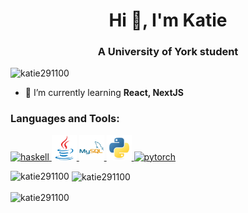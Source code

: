 <h1 align="center">Hi 👋, I'm Katie</h1>
<h3 align="center">A University of York student</h3>

<p align="left"> <img src="https://komarev.com/ghpvc/?username=katie291100&label=Profile%20views&color=0e75b6&style=flat" alt="katie291100" /> </p>

- 🌱 I’m currently learning **React, NextJS**

<p align="left">
</p>

<h3 align="left">Languages and Tools:</h3>
<p align="left"> <a href="https://www.haskell.org/" target="_blank" rel="noreferrer"> <img src="https://upload.wikimedia.org/wikipedia/commons/1/1c/Haskell-Logo.svg" alt="haskell" width="40" height="40"/> </a> <a href="https://www.java.com" target="_blank" rel="noreferrer"> <img src="https://raw.githubusercontent.com/devicons/devicon/master/icons/java/java-original.svg" alt="java" width="40" height="40"/> </a> <a href="https://www.mysql.com/" target="_blank" rel="noreferrer"> <img src="https://raw.githubusercontent.com/devicons/devicon/master/icons/mysql/mysql-original-wordmark.svg" alt="mysql" width="40" height="40"/> </a> <a href="https://www.python.org" target="_blank" rel="noreferrer"> <img src="https://raw.githubusercontent.com/devicons/devicon/master/icons/python/python-original.svg" alt="python" width="40" height="40"/> </a> <a href="https://pytorch.org/" target="_blank" rel="noreferrer"> <img src="https://www.vectorlogo.zone/logos/pytorch/pytorch-icon.svg" alt="pytorch" width="40" height="40"/> </a> </p>

<p><img align="left" src="https://github-readme-stats.vercel.app/api/top-langs?username=katie291100&show_icons=true&locale=en&layout=compact" alt="katie291100" /></p>

<p>&nbsp;<img align="center" src="https://github-readme-stats.vercel.app/api?username=katie291100&show_icons=true&locale=en" alt="katie291100" /></p>

<p><img align="center" src="https://github-readme-streak-stats.herokuapp.com/?user=katie291100&" alt="katie291100" /></p>
